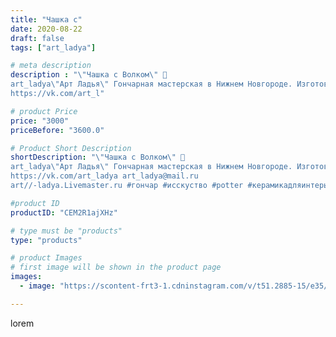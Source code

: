 ```yaml
---
title: "Чашка с"
date: 2020-08-22
draft: false
tags: ["art_ladya"]

# meta description
description : "\"Чашка с Волком\" 🐺 
art_ladya\"Арт Ладья\" Гончарная мастерская в Нижнем Новгороде. Изготовление керамики и мастер//-классы по обучению. 
https://vk.com/art_l"

# product Price
price: "3000"
priceBefore: "3600.0"

# Product Short Description
shortDescription: "\"Чашка с Волком\" 🐺 
art_ladya\"Арт Ладья\" Гончарная мастерская в Нижнем Новгороде. Изготовление керамики и мастер//-классы по обучению. 
https://vk.com/art_ladya art_ladya@mail.ru 
art//-ladya.Livemaster.ru #гончар #исскуство #potter #керамикадляинтерьера #керамикаручнаяработа #гончарнаямастерская #керамиканазаказ #handmade #посудаизглины #керамика #гончарнаяпосуда #эксклюзивнаякерамика #dishes #decor #ceramicar #mug #claygoods #tankard #earthenware #ceramic #lupus #wolf #кружка #magic #волк #ceramicart #pint #clay #авторскаякерамика"

#product ID
productID: "CEM2R1ajXHz"

# type must be "products"
type: "products"

# product Images
# first image will be shown in the product page
images:
  - image: "https://scontent-frt3-1.cdninstagram.com/v/t51.2885-15/e35/118075065_348490266153223_7863790754249895342_n.jpg?_nc_ht=scontent-frt3-1.cdninstagram.com&_nc_cat=107&_nc_ohc=WkUDt09S11EAX9WCtHX&edm=APU89FABAAAA&ccb=7-4&oh=4e2e8e86f47822277477f71a3574e3aa&oe=612B86BA&_nc_sid=86f79a&ig_cache_key=MjM4MTUxNzAyMzA2ODY0NzkyMw%3D%3D.2-ccb7-4"

---
```

lorem
